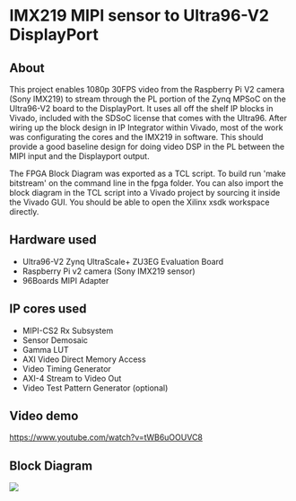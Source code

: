 # IMX219 MIPI sensor to Ultra96-V2 DisplayPort

## About
This project enables 1080p 30FPS video from the Raspberry Pi V2 camera (Sony IMX219) to stream through the PL portion of the Zynq MPSoC on the Ultra96-V2 board to the DisplayPort. It uses all off the shelf IP blocks in Vivado, included with the SDSoC license that comes with the Ultra96. After wiring up the block design in IP Integrator within Vivado, most of the work was configurating the cores and the IMX219 in software. This should provide a good baseline design for doing video DSP in the PL between the MIPI input and the Displayport output.

The FPGA Block Diagram was exported as a TCL script. To build run 'make bitstream' on the command line in the fpga folder. You can also import the block diagram in the TCL script into a Vivado project by sourcing it inside the Vivado GUI. You should be able to open the Xilinx xsdk workspace directly.

## Hardware used
* Ultra96-V2 Zynq UltraScale+ ZU3EG Evaluation Board
* Raspberry Pi v2 camera (Sony IMX219 sensor)
* 96Boards MIPI Adapter

## IP cores used
* MIPI-CS2 Rx Subsystem
* Sensor Demosaic
* Gamma LUT
* AXI Video Direct Memory Access
* Video Timing Generator
* AXI-4 Stream to Video Out
* Video Test Pattern Generator (optional)

## Video demo
https://www.youtube.com/watch?v=tWB6uOOUVC8

## Block Diagram
<img src="https://i.imgur.com/w5njlpG.png">
